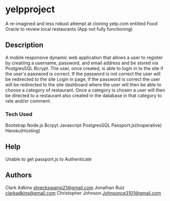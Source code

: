 # yelpproject

A re-imagined and less robust attempt at cloning yelp.com entitled Food Oracle to review local restaurants 
(App not fully functioning)

## Description

A mobile responsive dynamic web application that allows a user to register by creatiing a username, password, and email address and be stored via PostgresSQL Bcrypt. The user, once created, is able to login in to the site if the user's password is correct. If the password is not correct the user will be redirected to the site Login in page, if the password is correct the user will be redirected to the site dashboard where the user will then be able to choose a category of restaurant. Once a category is chosen a user will then be directed to a restaurant also created in the database in that category to rate and/or comment. 

### Tech Used

Bootstrap
Node.js
Bcrpyt
Javascript
PostgresSQL
Passport.js(Inoperative)
Heroku(Hosting)

## Help
 Unable to get passport.js to Authenticate

## Authors
Clark Adkins  shreckswamp21@gmail.com
Jonathan Ruiz clarkadkins@gmail.com
Christopher Johnson Johnsonce3101@gmail.com